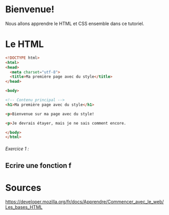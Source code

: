 # Bienvenue!

Nous allons apprendre le HTML et CSS ensemble dans ce tutoriel.

# Le HTML


```html runnable
<!DOCTYPE html>
<html>
<head>
  <meta charset="utf-8">
  <title>Ma première page avec du style</title>
</head>

<body>

<!-- Contenu principal -->
<h1>Ma première page avec du style</h1>

<p>Bienvenue sur ma page avec du style! 

<p>Je devrais étayer, mais je ne sais comment encore.

</body>
</html>
```


###### Exercice 1 :
Ecrire une fonction f
---
# Sources

<https://developer.mozilla.org/fr/docs/Apprendre/Commencer_avec_le_web/Les_bases_HTML>